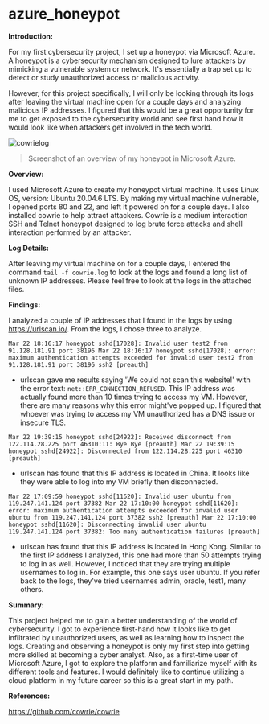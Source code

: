 # azure_honeypot

**Introduction:**

For my first cybersecurity project, I set up a honeypot via Microsoft Azure.
A honeypot is a cybersecurity mechanism designed to lure attackers by mimicking a vulnerable system or network. It's essentially a trap set up to detect or study unauthorized access or malicious activity.

However, for this project specifically, I will only be looking through its logs after leaving the virtual machine open for a couple days and analyzing malicious IP addresses. I figured that this would be a great opportunity for me to get exposed to the cybersecurity world and see first hand how it would look like when attackers get involved in the tech world.

![cowrielog](https://github.com/redxanderia/azure_honeypot/assets/161082036/58d2231d-a04c-43fe-a08f-3cad27cffc77)
> Screenshot of an overview of my honeypot in Microsoft Azure.

**Overview:**

I used Microsoft Azure to create my honeypot virtual machine. It uses Linux OS, version: Ubuntu 20.04.6 LTS. By making my virtual machine vulnerable, I opened ports 80 and 22, and left it powered on for a couple days. I also installed cowrie to help attract attackers. Cowrie is a medium interaction SSH and Telnet honeypot designed to log brute force attacks and shell interaction performed by an attacker. 

**Log Details:**

After leaving my virtual machine on for a couple days, I entered the command `tail -f cowrie.log` to look at the logs and found a long list of unknown IP addresses. Please feel free to look at the logs in the attached files.

**Findings:**

I analyzed a couple of IP addresses that I found in the logs by using https://urlscan.io/. From the logs, I chose three to analyze.

`Mar 22 18:16:17 honeypot sshd[17028]: Invalid user test2 from 91.128.181.91 port 38196
Mar 22 18:16:17 honeypot sshd[17028]: error: maximum authentication attempts exceeded for invalid user test2 from 91.128.181.91 port 38196 ssh2 [preauth]`
* urlscan gave me results saying 'We could not scan this website!' with the error text: `net::ERR_CONNECTION_REFUSED`. This IP address was actually found more than 10 times trying to access my VM. However, there are many reasons why this error might've popped up. I figured that whoever was trying to access my VM unauthorized has a DNS issue or insecure TLS.

`Mar 22 19:39:15 honeypot sshd[24922]: Received disconnect from 122.114.28.225 port 46310:11: Bye Bye [preauth]
Mar 22 19:39:15 honeypot sshd[24922]: Disconnected from 122.114.28.225 port 46310 [preauth]`
* urlscan has found that this IP address is located in China. It looks like they were able to log into my VM briefly then disconnected.

`Mar 22 17:09:59 honeypot sshd[11620]: Invalid user ubuntu from 119.247.141.124 port 37382
Mar 22 17:10:00 honeypot sshd[11620]: error: maximum authentication attempts exceeded for invalid user ubuntu from 119.247.141.124 port 37382 ssh2 [preauth]
Mar 22 17:10:00 honeypot sshd[11620]: Disconnecting invalid user ubuntu 119.247.141.124 port 37382: Too many authentication failures [preauth]`
* urlscan has found that this IP address is located in Hong Kong. Similar to the first IP address I analyzed, this one had more than 50 attempts trying to log in as well. However, I noticed that they are trying multiple usernames to log in. For example, this one says user ubuntu. If you refer back to the logs, they've tried usernames admin, oracle, test1, many others.

**Summary:**

This project helped me to gain a better understanding of the world of cybersecurity. I got to experience first-hand how it looks like to get infiltrated by unauthorized users, as well as learning how to inspect the logs. Creating and observing a honeypot is only my first step into getting more skilled at becoming a cyber analyst. Also, as a first-time user of Microsoft Azure, I got to explore the platform and familiarize myself with its different tools and features. I would definitely like to continue utilizing a cloud platform in my future career so this is a great start in my path. 

**References:**

https://github.com/cowrie/cowrie
